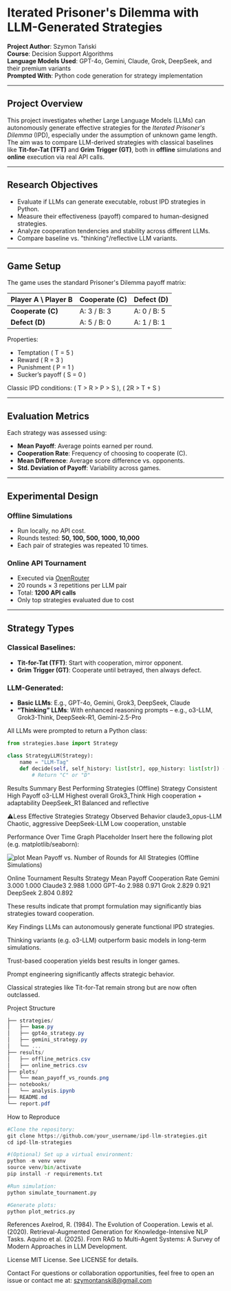 # Iterated Prisoner's Dilemma with LLM-Generated Strategies

**Project Author**: Szymon Tański  
**Course**: Decision Support Algorithms  
**Language Models Used**: GPT-4o, Gemini, Claude, Grok, DeepSeek, and their premium variants  
**Prompted With**: Python code generation for strategy implementation

---

## Project Overview

This project investigates whether Large Language Models (LLMs) can autonomously generate effective strategies for the *Iterated Prisoner's Dilemma* (IPD), especially under the assumption of unknown game length. The aim was to compare LLM-derived strategies with classical baselines like **Tit-for-Tat (TFT)** and **Grim Trigger (GT)**, both in **offline** simulations and **online** execution via real API calls.

---

## Research Objectives

- Evaluate if LLMs can generate executable, robust IPD strategies in Python.
- Measure their effectiveness (payoff) compared to human-designed strategies.
- Analyze cooperation tendencies and stability across different LLMs.
- Compare baseline vs. "thinking"/reflective LLM variants.

---

## Game Setup

The game uses the standard Prisoner's Dilemma payoff matrix:

| Player A \ Player B | Cooperate (C) | Defect (D) |
|---------------------|---------------|------------|
| **Cooperate (C)**   | A: 3 / B: 3   | A: 0 / B: 5|
| **Defect (D)**      | A: 5 / B: 0   | A: 1 / B: 1|

Properties:
- Temptation \( T = 5 \)
- Reward \( R = 3 \)
- Punishment \( P = 1 \)
- Sucker’s payoff \( S = 0 \)

Classic IPD conditions: \( T > R > P > S \), \( 2R > T + S \)

---

## Evaluation Metrics

Each strategy was assessed using:

- **Mean Payoff**: Average points earned per round.
- **Cooperation Rate**: Frequency of choosing to cooperate (C).
- **Mean Difference**: Average score difference vs. opponents.
- **Std. Deviation of Payoff**: Variability across games.

---

## Experimental Design

### Offline Simulations

- Run locally, no API cost.
- Rounds tested: **50, 100, 500, 1000, 10,000**
- Each pair of strategies was repeated 10 times.

### Online API Tournament

- Executed via [OpenRouter](https://openrouter.ai/)
- 20 rounds × 3 repetitions per LLM pair
- Total: **1200 API calls**
- Only top strategies evaluated due to cost

---

## Strategy Types

### Classical Baselines:
- **Tit-for-Tat (TFT)**: Start with cooperation, mirror opponent.
- **Grim Trigger (GT)**: Cooperate until betrayed, then always defect.

### LLM-Generated:
- **Basic LLMs**: E.g., GPT-4o, Gemini, Grok3, DeepSeek, Claude
- **“Thinking” LLMs**: With enhanced reasoning prompts – e.g., o3-LLM, Grok3-Think, DeepSeek-R1, Gemini-2.5-Pro

All LLMs were prompted to return a Python class:
```python
from strategies.base import Strategy

class StrategyLLM(Strategy):
    name = "LLM-Tag"
    def decide(self, self_history: list[str], opp_history: list[str]) -> str:
        # Return "C" or "D"
```
Results Summary
Best Performing Strategies (Offline)
Strategy	Consistent High Payoff
o3-LLM	Highest overall
Grok3_Think	High cooperation + adaptability
DeepSeek_R1	Balanced and reflective

⚠Less Effective Strategies
Strategy	Observed Behavior
claude3_opus-LLM	Chaotic, aggressive
DeepSeek-LLM	Low cooperation, unstable

Performance Over Time
Graph Placeholder
Insert here the following plot (e.g. matplotlib/seaborn):

![plot](https://github.com/user-attachments/assets/0a90d4e8-112c-4aa3-844d-7d8ad1f54529)
Mean Payoff vs. Number of Rounds for All Strategies (Offline Simulations)


Online Tournament Results
Strategy	Mean Payoff 	Cooperation Rate
Gemini	    3.000			1.000
Claude3	    2.988			1.000
GPT-4o	    2.988			0.971
Grok	    2.829			0.921
DeepSeek	2.804			0.892


These results indicate that prompt formulation may significantly bias strategies toward cooperation.

Key Findings
LLMs can autonomously generate functional IPD strategies.

Thinking variants (e.g. o3-LLM) outperform basic models in long-term simulations.

Trust-based cooperation yields best results in longer games.

Prompt engineering significantly affects strategic behavior.

Classical strategies like Tit-for-Tat remain strong but are now often outclassed.

Project Structure
```csharp
├── strategies/
│   ├── base.py
│   ├── gpt4o_strategy.py
│   ├── gemini_strategy.py
│   └── ...
├── results/
│   ├── offline_metrics.csv
│   ├── online_metrics.csv
├── plots/
│   └── mean_payoff_vs_rounds.png
├── notebooks/
│   └── analysis.ipynb
├── README.md
└── report.pdf
```

How to Reproduce
```python
#Clone the repository:
git clone https://github.com/your_username/ipd-llm-strategies.git
cd ipd-llm-strategies

#(Optional) Set up a virtual environment:
python -m venv venv
source venv/bin/activate
pip install -r requirements.txt

#Run simulation:
python simulate_tournament.py

#Generate plots:
python plot_metrics.py
```
References
Axelrod, R. (1984). The Evolution of Cooperation.
Lewis et al. (2020). Retrieval-Augmented Generation for Knowledge-Intensive NLP Tasks.
Aquino et al. (2025). From RAG to Multi-Agent Systems: A Survey of Modern Approaches in LLM Development.

License
MIT License. See LICENSE for details.

Contact
For questions or collaboration opportunities, feel free to open an issue or contact me at:
szymontanski8@gmail.com
